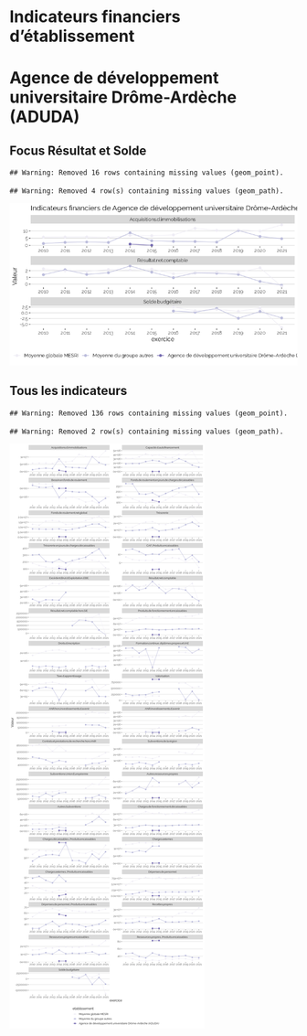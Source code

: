 Indicateurs financiers d’établissement
================

# Agence de développement universitaire Drôme-Ardèche (ADUDA)

## Focus Résultat et Solde

    ## Warning: Removed 16 rows containing missing values (geom_point).

    ## Warning: Removed 4 row(s) containing missing values (geom_path).

![](agence_de_développement_universitaire_drôme_ardèche__aduda__files/figure-gfm/etab.focus-1.png)<!-- -->

## Tous les indicateurs

    ## Warning: Removed 136 rows containing missing values (geom_point).

    ## Warning: Removed 2 row(s) containing missing values (geom_path).

![](agence_de_développement_universitaire_drôme_ardèche__aduda__files/figure-gfm/etab-1.png)<!-- -->
